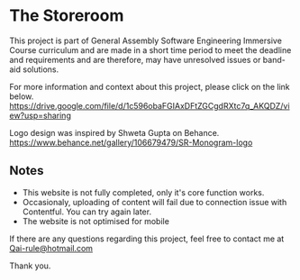 # The Storeroom
This project is part of General Assembly Software Engineering Immersive Course curriculum and are made in a short time period to meet the deadline and requirements and are therefore, may have unresolved issues or band-aid solutions.

For more information and context about this project, please click on the link below.
https://drive.google.com/file/d/1c596obaFGIAxDFtZGCgdRXtc7q_AKQDZ/view?usp=sharing

Logo design was inspired by Shweta Gupta on Behance.
https://www.behance.net/gallery/106679479/SR-Monogram-logo

## Notes
- This website is not fully completed, only it's core function works.
- Occasionaly, uploading of content will fail due to connection issue with Contentful. You can try again later. 
- The website is not optimised for mobile


If there are any questions regarding this project, feel free to contact me at Qai-rule@hotmail.com

Thank you.